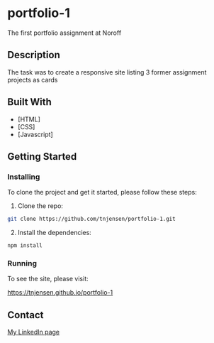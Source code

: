 # portfolio-1
The first portfolio assignment at Noroff

## Description

The task was to create a responsive site listing 3 former assignment projects as cards

## Built With

- [HTML]
- [CSS]
- [Javascript]

## Getting Started

### Installing

To clone the project and get it started, please follow these steps:

1. Clone the repo:

```bash
git clone https://github.com/tnjensen/portfolio-1.git
```

2. Install the dependencies:

```
npm install
```

### Running

To see the site, please visit:

https://tnjensen.github.io/portfolio-1

## Contact

[My LinkedIn page](https://www.linkedin.com/in/tnjensen09/)